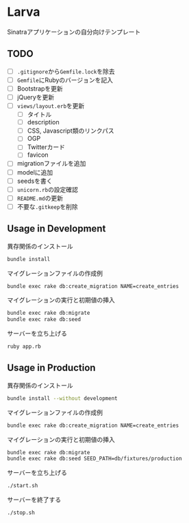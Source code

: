 # Larva

Sinatraアプリケーションの自分向けテンプレート

## TODO

- [ ] `.gitignore`から`Gemfile.lock`を除去
- [ ] `Gemfile`にRubyのバージョンを記入
- [ ] Bootstrapを更新
- [ ] jQueryを更新
- [ ] `views/layout.erb`を更新
  - [ ] タイトル
  - [ ] description
  - [ ] CSS, Javascript類のリンクパス
  - [ ] OGP
  - [ ] Twitterカード
  - [ ] favicon
- [ ] migrationファイルを追加
- [ ] modelに追加
- [ ] seedsを書く
- [ ] `unicorn.rb`の設定確認
- [ ] `README.md`の更新
- [ ] 不要な`.gitkeep`を削除

## Usage in Development

異存関係のインストール

```sh
bundle install
```

マイグレーションファイルの作成例

```sh
bundle exec rake db:create_migration NAME=create_entries
```

マイグレーションの実行と初期値の挿入

```sh
bundle exec rake db:migrate
bundle exec rake db:seed
```

サーバーを立ち上げる

```sh
ruby app.rb
```

## Usage in Production

異存関係のインストール

```sh
bundle install --without development
```

マイグレーションファイルの作成例

```sh
bundle exec rake db:create_migration NAME=create_entries
```

マイグレーションの実行と初期値の挿入

```sh
bundle exec rake db:migrate
bundle exec rake db:seed SEED_PATH=db/fixtures/production
```

サーバーを立ち上げる

```sh
./start.sh
```

サーバーを終了する

```sh
./stop.sh
```
